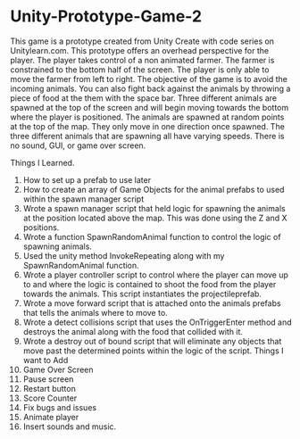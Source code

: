 # Unity-Prototype-Game-2
This game is a prototype created from Unity Create with code series on Unitylearn.com. This prototype offers an overhead perspective for the player. The player takes control of a non animated farmer. The farmer is constrained to the bottom half of the screen. The player is only able to move the farmer from left to right. The objective of the game is to avoid the incoming animals. You can also fight back against the animals by throwing a piece of food at the them with the space bar.
Three different animals are spawned at the top of the screen and will begin moving towards the bottom where the player is positioned. The animals are spawned at random points at the top of the map. They only move in one direction once spawned. The three different animals that are spawning all have varying speeds. 
There is no sound, GUI, or game over screen. 

Things I Learned.
1.	How to set up a prefab to use later
2.	How to create an array of Game Objects for the animal prefabs to used within the spawn manager script
3.	Wrote a spawn manager script that held logic for spawning the animals at the position located above the map. This was done using the Z and X positions.
4.	Wrote a function SpawnRandomAnimal function to control the logic of spawning animals.
5.	Used the unity method InvokeRepeating along with my SpawnRandomAnimal function.
6.	Wrote a player controller script to control where the player can move up to and where the logic is contained to shoot the food from the player towards the animals. This script instantiates the projectileprefab.
7.	Wrote a move forward script that is attached onto the animals prefabs that tells the animals where to move to.
8.	Wrote a detect collisions script that uses the OnTriggerEnter method and destroys the animal along with the food that collided with it. 
9.	Wrote a destroy out of bound script that will eliminate any objects that move past the determined points within the logic of the script. 
Things I want to Add
1.	Game Over Screen
2.	Pause screen
3.	Restart button
4.	Score Counter
5.	Fix bugs and issues
6.	Animate player
7.	Insert sounds and music.


